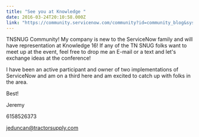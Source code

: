 ```yaml
---
title: "See you at Knowledge "
date: 2016-03-24T20:10:58.000Z
link: "https://community.servicenow.com/community?id=community_blog&sys_id=9baca625dbd0dbc01dcaf3231f9619e0"
---
```

<p>TNSNUG Community! My company is new to the ServiceNow family and will have representation at Knowledge 16! If any of the TN SNUG folks want to meet up at the event, feel free to drop me an E-mail or a text and let's exchange ideas at the conference!</p><p></p><p>I have been an active participant and owner of two implementations of ServiceNow and am on a third here and am excited to catch up with folks in the area. </p><p></p><p>Best!</p><p></p><p>Jeremy</p><p>6158526373</p><p><a title="k-email-small" class="jive-link-email-small" href="mailto:jeduncan@tractorsupply.com">jeduncan@tractorsupply.com</a></p>